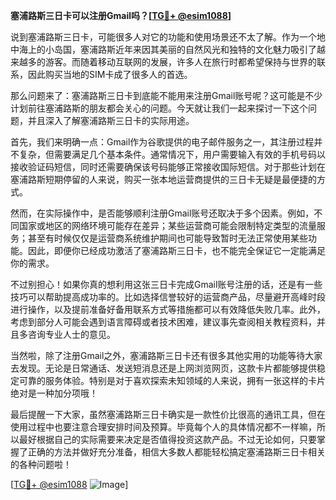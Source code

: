 **塞浦路斯三日卡可以注册Gmail吗？[[TG💪+ @esim1088](https://t.me/s/esim1088)]**

说到塞浦路斯三日卡，可能很多人对它的功能和使用场景还不太了解。作为一个地中海上的小岛国，塞浦路斯近年来因其美丽的自然风光和独特的文化魅力吸引了越来越多的游客。而随着移动互联网的发展，许多人在旅行时都希望保持与世界的联系，因此购买当地的SIM卡成了很多人的首选。

那么问题来了：塞浦路斯三日卡到底能不能用来注册Gmail账号呢？这可能是不少计划前往塞浦路斯的朋友都会关心的问题。今天就让我们一起来探讨一下这个问题，并且深入了解塞浦路斯三日卡的实际用途。

首先，我们来明确一点：Gmail作为谷歌提供的电子邮件服务之一，其注册过程并不复杂，但需要满足几个基本条件。通常情况下，用户需要输入有效的手机号码以接收验证码短信，同时还需要确保该号码能够正常接收国际短信。对于那些计划在塞浦路斯短期停留的人来说，购买一张本地运营商提供的三日卡无疑是最便捷的方式。

然而，在实际操作中，是否能够顺利注册Gmail账号还取决于多个因素。例如，不同国家或地区的网络环境可能存在差异；某些运营商可能会限制特定类型的流量服务；甚至有时候仅仅是运营商系统维护期间也可能导致暂时无法正常使用某些功能。因此，即便你已经成功激活了塞浦路斯三日卡，也不能完全保证它一定能满足你的需求。

不过别担心！如果你真的想利用这张三日卡完成Gmail账号注册的话，还是有一些技巧可以帮助提高成功率的。比如选择信誉较好的运营商产品，尽量避开高峰时段进行操作，以及提前准备好备用联系方式等措施都可以有效降低失败几率。此外，考虑到部分人可能会遇到语言障碍或者技术困难，建议事先查阅相关教程资料，并且多咨询专业人士的意见。

当然啦，除了注册Gmail之外，塞浦路斯三日卡还有很多其他实用的功能等待大家去发现。无论是日常通话、发送短消息还是上网浏览网页，这款卡片都能够提供稳定可靠的服务体验。特别是对于喜欢探索未知领域的人来说，拥有一张这样的卡片绝对是一种加分项哦！

最后提醒一下大家，虽然塞浦路斯三日卡确实是一款性价比很高的通讯工具，但在使用过程中也要注意合理安排时间及预算。毕竟每个人的具体情况都不一样嘛，所以最好根据自己的实际需要来决定是否值得投资这款产品。不过无论如何，只要掌握了正确的方法并做好充分准备，相信大多数人都能轻松搞定塞浦路斯三日卡相关的各种问题啦！

[[TG💪+ @esim1088](https://t.me/s/esim1088) ![Image](https://i.postimg.cc/4NQfJmqS/Snipaste-2025-05-13-00-14-12.png)]